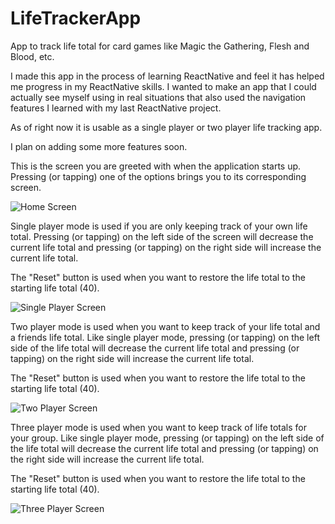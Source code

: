 # LifeTrackerApp
App to track life total for card games like Magic the Gathering, Flesh and Blood, etc.

I made this app in the process of learning ReactNative and feel it has helped me progress in my ReactNative skills. I wanted to make an app that I could actually
see myself using in real situations that also used the navigation features I learned with my last ReactNative project.

As of right now it is usable as a single player or two player life tracking app.

I plan on adding some more features soon.



This is the screen you are greeted with when the application starts up. Pressing (or tapping) one of the options brings you to its corresponding screen.

![Home Screen](https://raw.githubusercontent.com/Emerfoll/LifeTrackerApp/main/assets/ScreenShot-HomeScreen.png "Home Screen")

Single player mode is used if you are only keeping track of your own life total. Pressing (or tapping) on the left side of the screen will decrease the current life total and pressing (or tapping) on the right side will increase the current life total.

The "Reset" button is used when you want to restore the life total to the starting life total (40).

![Single Player Screen](https://raw.githubusercontent.com/Emerfoll/LifeTrackerApp/main/assets/ScreenShot-SinglePlayer.png "Single Player Screen")

Two player mode is used when you want to keep track of your life total and a friends life total. Like single player mode, pressing (or tapping) on the left side of the life total will decrease the current life total and pressing (or tapping) on the right side will increase the current life total.

The "Reset" button is used when you want to restore the life total to the starting life total (40).

![Two Player Screen](https://raw.githubusercontent.com/Emerfoll/LifeTrackerApp/main/assets/ScreenShot-TwoPlayer.png "Two Player Screen")

Three player mode is used when you want to keep track of life totals for your group. Like single player mode, pressing (or tapping) on the left side of the life total will decrease the current life total and pressing (or tapping) on the right side will increase the current life total.

The "Reset" button is used when you want to restore the life total to the starting life total (40).

![Three Player Screen](https://raw.githubusercontent.com/Emerfoll/LifeTrackerApp/main/assets/ScreenShot-ThreePlayer.png "Two Player Screen")
